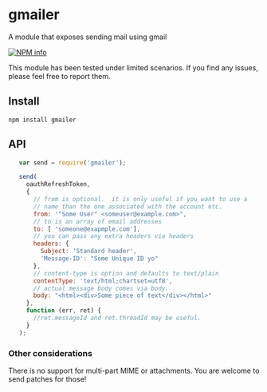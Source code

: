 # gmailer

A module that exposes sending mail using gmail

[![NPM info](https://nodei.co/npm/gmailer.png?downloads=true)](https://npmjs.org/package/gmailer)

This module has been tested under limited scenarios.  If you find any issues, please feel free to report them.

## Install

    npm install gmailer


## API

```javascript
   var send = require('gmailer');

   send(
     oauthRefreshToken, 
     {
       // from is optional.  it is only useful if you want to use a
       // name than the one associated with the account etc.
       from: '"Some User" <someuser@example.com>",
       // to is an array of email addresses
       to: [ 'someone@exapmple.com'],
       // you can pass any extra headers via headers
       headers: {
         Subject: 'Standard header',
         'Message-ID': "Some Unique ID yo"
       },
       // content-type is option and defaults to text/plain
       contentType: 'text/html;chartset=utf8',
       // actual message body comes via body.
       body: "<html><div>Some piece of text</div></html>"
     },
     function (err, ret) {
       //ret.messageId and ret.threadId may be useful.
     }
   );
```

### Other considerations

There is no support for multi-part MIME or attachments.  You are welcome to send patches for those!
